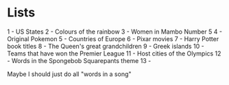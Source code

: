 #  Lists

1 - US States
2 - Colours of the rainbow
3 - Women in Mambo Number 5
4 - Original Pokemon
5 - Countries of Europe 
6 - Pixar movies
7 - Harry Potter book titles
8 - The Queen's great grandchildren
9 - Greek islands
10 - Teams that have won the Premier League
11 - Host cities of the Olympics
12 - Words in the Spongebob Squarepants theme
13 - 


Maybe I should just do all "words in a song"


